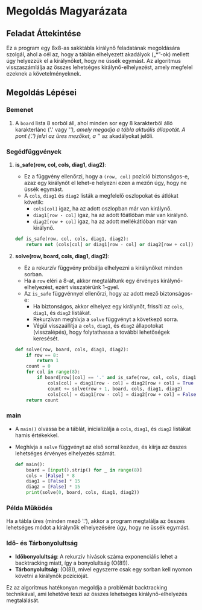 
# Megoldás Magyarázata

## Feladat Áttekintése
Ez a program egy 8x8-as sakktábla királynő feladatának megoldására szolgál, ahol a cél az, hogy a táblán elhelyezett akadályok („*”-ok) mellett úgy helyezzük el a királynőket, hogy ne üssék egymást. Az algoritmus visszaszámlálja az összes lehetséges királynő-elhelyezést, amely megfelel ezeknek a követelményeknek.

## Megoldás Lépései

### Bemenet
1. A `board` lista 8 sorból áll, ahol minden sor egy 8 karakterből álló karakterlánc ('.' vagy '*'), amely megadja a tábla aktuális állapotát. A pont ('.') jelzi az üres mezőket, a '*' az akadályokat jelöli.

### Segédfüggvények

1. **is_safe(row, col, cols, diag1, diag2)**:
   - Ez a függvény ellenőrzi, hogy a `(row, col)` pozíció biztonságos-e, azaz egy királynőt el lehet-e helyezni ezen a mezőn úgy, hogy ne üssék egymást.
   - A `cols`, `diag1` és `diag2` listák a megfelelő oszlopokat és átlókat követik:
     - `cols[col]` igaz, ha az adott oszlopban már van királynő.
     - `diag1[row - col]` igaz, ha az adott főátlóban már van királynő.
     - `diag2[row + col]` igaz, ha az adott mellékátlóban már van királynő.

   ```python
   def is_safe(row, col, cols, diag1, diag2):
       return not (cols[col] or diag1[row - col] or diag2[row + col])
   ```

2. **solve(row, board, cols, diag1, diag2)**:
   - Ez a rekurzív függvény próbálja elhelyezni a királynőket minden sorban.
   - Ha a `row` eléri a 8-at, akkor megtaláltunk egy érvényes királynő-elhelyezést, ezért visszatérünk 1-gyel.
   - Az `is_safe` függvénnyel ellenőrzi, hogy az adott mező biztonságos-e:
     - Ha biztonságos, akkor elhelyez egy királynőt, frissíti az `cols`, `diag1`, és `diag2` listákat.
     - Rekurzívan meghívja a `solve` függvényt a következő sorra.
     - Végül visszaállítja a `cols`, `diag1`, és `diag2` állapotokat (visszalépés), hogy folytathassa a további lehetőségek keresését.
   
   ```python
   def solve(row, board, cols, diag1, diag2):
       if row == 8:
           return 1
       count = 0
       for col in range(8):
           if board[row][col] == '.' and is_safe(row, col, cols, diag1, diag2):
               cols[col] = diag1[row - col] = diag2[row + col] = True
               count += solve(row + 1, board, cols, diag1, diag2)
               cols[col] = diag1[row - col] = diag2[row + col] = False
       return count
   ```

### main

- A `main()` olvassa be a táblát, inicializálja a `cols`, `diag1`, és `diag2` listákat hamis értékekkel.
- Meghívja a `solve` függvényt az első sorral kezdve, és kiírja az összes lehetséges érvényes elhelyezés számát.

   ```python
   def main():
       board = [input().strip() for _ in range(8)]
       cols = [False] * 8
       diag1 = [False] * 15
       diag2 = [False] * 15
       print(solve(0, board, cols, diag1, diag2))
   ```

### Példa Működés
Ha a tábla üres (minden mező '.'), akkor a program megtalálja az összes lehetséges módot a királynők elhelyezésére úgy, hogy ne üssék egymást.

### Idő- és Tárbonyolultság
- **Időbonyolultság**: A rekurzív hívások száma exponenciális lehet a backtracking miatt, így a bonyolultság \(O(8!)\).
- **Tárbonyolultság**: \(O(8)\), mivel egyszerre csak egy sorban kell nyomon követni a királynők pozícióját.

Ez az algoritmus hatékonyan megoldja a problémát backtracking technikával, ami lehetővé teszi az összes lehetséges királynő-elhelyezés megtalálását.
